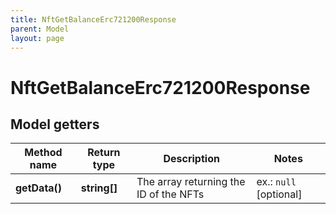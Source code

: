 ```yaml
---
title: NftGetBalanceErc721200Response
parent: Model
layout: page
---
```


# NftGetBalanceErc721200Response

## Model getters

Method name | Return type | Description | Notes
------------ | ------------- | ------------- | -------------
**getData()** | **string[]** | The array returning the ID of the NFTs | ex.: `null` [optional]

